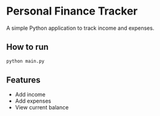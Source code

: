 # Personal Finance Tracker

A simple Python application to track income and expenses.

## How to run
```bash
python main.py
```

## Features
- Add income
- Add expenses
- View current balance